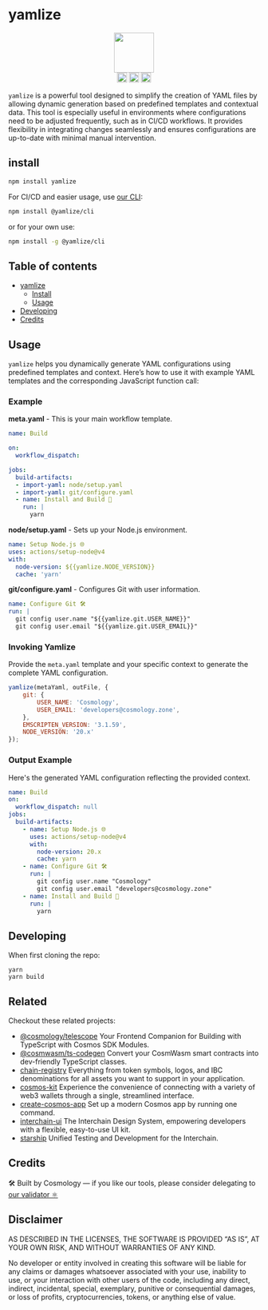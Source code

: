 # yamlize

<p align="center">
  <img src="https://user-images.githubusercontent.com/545047/190171475-b416f99e-2831-4786-9ba3-a7ff4d95b0d3.svg" width="80"><br />
   <!-- <a href="https://www.npmjs.com/package/yamlize"><img height="20" src="https://img.shields.io/npm/dt/yamlize"></a> -->
   <!-- <a href="https://www.npmjs.com/package/yamlize"><img height="20" src="https://img.shields.io/npm/dw/yamlize"/></a> -->
   <a href="https://github.com/cosmology-tech/yamlize/blob/main/LICENSE-MIT"><img height="20" src="https://img.shields.io/badge/license-MIT-blue.svg"/></a>
   <a href="https://www.npmjs.com/package/yamlize"><img height="20" src="https://img.shields.io/github/package-json/v/cosmology-tech/yamlize?filename=packages%2Fyamlize%2Fpackage.json"/></a>
   <a href="https://github.com/cosmology-tech/yamlize/actions/workflows/run-tests.yml">
    <img height="20" src="https://github.com/cosmology-tech/yamlize/actions/workflows/run-tests.yml/badge.svg" />
   </a>
</p>


`yamlize` is a powerful tool designed to simplify the creation of YAML files by allowing dynamic generation based on predefined templates and contextual data. This tool is especially useful in environments where configurations need to be adjusted frequently, such as in CI/CD workflows. It provides flexibility in integrating changes seamlessly and ensures configurations are up-to-date with minimal manual intervention.

## install

```sh
npm install yamlize
```

For CI/CD and easier usage, use [our CLI](https://github.com/cosmology-tech/yamlize/tree/main/packages/cli):

```sh
npm install @yamlize/cli
```

or for your own use:

```sh
npm install -g @yamlize/cli
```

## Table of contents

- [yamlize](#yamlize)
  - [Install](#install)
  - [Usage](#usage)
- [Developing](#developing)
- [Credits](#credits)

## Usage

`yamlize` helps you dynamically generate YAML configurations using predefined templates and context. Here’s how to use it with example YAML templates and the corresponding JavaScript function call:

### Example 

**meta.yaml** - This is your main workflow template.

```yaml
name: Build

on:
  workflow_dispatch:

jobs:
  build-artifacts: 
  - import-yaml: node/setup.yaml
  - import-yaml: git/configure.yaml
  - name: Install and Build 🚀
    run: |
      yarn
```

**node/setup.yaml** - Sets up your Node.js environment.

```yaml
name: Setup Node.js 🌐
uses: actions/setup-node@v4
with:
  node-version: ${{yamlize.NODE_VERSION}}
  cache: 'yarn'
```

**git/configure.yaml** - Configures Git with user information.

```yaml
name: Configure Git 🛠
run: |
  git config user.name "${{yamlize.git.USER_NAME}}"
  git config user.email "${{yamlize.git.USER_EMAIL}}"
```

### Invoking Yamlize

Provide the `meta.yaml` template and your specific context to generate the complete YAML configuration.

```js
yamlize(metaYaml, outFile, {
    git: {
        USER_NAME: 'Cosmology',
        USER_EMAIL: 'developers@cosmology.zone',
    },
    EMSCRIPTEN_VERSION: '3.1.59',
    NODE_VERSION: '20.x' 
});
```

### Output Example

Here's the generated YAML configuration reflecting the provided context.

```yaml
name: Build
on:
  workflow_dispatch: null
jobs:
  build-artifacts:
    - name: Setup Node.js 🌐
      uses: actions/setup-node@v4
      with:
        node-version: 20.x
        cache: yarn
    - name: Configure Git 🛠
      run: |
        git config user.name "Cosmology"
        git config user.email "developers@cosmology.zone"
    - name: Install and Build 🚀
      run: |
        yarn
```

## Developing

When first cloning the repo:

```
yarn
yarn build
```

## Related

Checkout these related projects:

* [@cosmology/telescope](https://github.com/cosmology-tech/telescope) Your Frontend Companion for Building with TypeScript with Cosmos SDK Modules.
* [@cosmwasm/ts-codegen](https://github.com/CosmWasm/ts-codegen) Convert your CosmWasm smart contracts into dev-friendly TypeScript classes.
* [chain-registry](https://github.com/cosmology-tech/chain-registry) Everything from token symbols, logos, and IBC denominations for all assets you want to support in your application.
* [cosmos-kit](https://github.com/cosmology-tech/cosmos-kit) Experience the convenience of connecting with a variety of web3 wallets through a single, streamlined interface.
* [create-cosmos-app](https://github.com/cosmology-tech/create-cosmos-app) Set up a modern Cosmos app by running one command.
* [interchain-ui](https://github.com/cosmology-tech/interchain-ui) The Interchain Design System, empowering developers with a flexible, easy-to-use UI kit.
* [starship](https://github.com/cosmology-tech/starship) Unified Testing and Development for the Interchain.

## Credits

🛠 Built by Cosmology — if you like our tools, please consider delegating to [our validator ⚛️](https://cosmology.zone/validator)


## Disclaimer

AS DESCRIBED IN THE LICENSES, THE SOFTWARE IS PROVIDED “AS IS”, AT YOUR OWN RISK, AND WITHOUT WARRANTIES OF ANY KIND.

No developer or entity involved in creating this software will be liable for any claims or damages whatsoever associated with your use, inability to use, or your interaction with other users of the code, including any direct, indirect, incidental, special, exemplary, punitive or consequential damages, or loss of profits, cryptocurrencies, tokens, or anything else of value.
